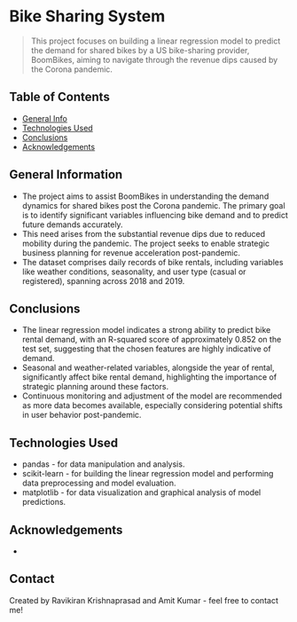 # Bike Sharing System
> This project focuses on building a linear regression model to predict the demand for shared bikes by a US bike-sharing provider, BoomBikes, aiming to navigate through the revenue dips caused by the Corona pandemic.

## Table of Contents
* [General Info](#general-information)
* [Technologies Used](#technologies-used)
* [Conclusions](#conclusions)
* [Acknowledgements](#acknowledgements)

## General Information
- The project aims to assist BoomBikes in understanding the demand dynamics for shared bikes post the Corona pandemic. The primary goal is to identify significant variables influencing bike demand and to predict future demands accurately.
- This need arises from the substantial revenue dips due to reduced mobility during the pandemic. The project seeks to enable strategic business planning for revenue acceleration post-pandemic.
- The dataset comprises daily records of bike rentals, including variables like weather conditions, seasonality, and user type (casual or registered), spanning across 2018 and 2019.

## Conclusions
- The linear regression model indicates a strong ability to predict bike rental demand, with an R-squared score of approximately 0.852 on the test set, suggesting that the chosen features are highly indicative of demand.
- Seasonal and weather-related variables, alongside the year of rental, significantly affect bike rental demand, highlighting the importance of strategic planning around these factors.
- Continuous monitoring and adjustment of the model are recommended as more data becomes available, especially considering potential shifts in user behavior post-pandemic.

## Technologies Used
- pandas - for data manipulation and analysis.
- scikit-learn - for building the linear regression model and performing data preprocessing and model evaluation.
- matplotlib - for data visualization and graphical analysis of model predictions.

## Acknowledgements
-

## Contact
Created by Ravikiran Krishnaprasad and Amit Kumar - feel free to contact me!


